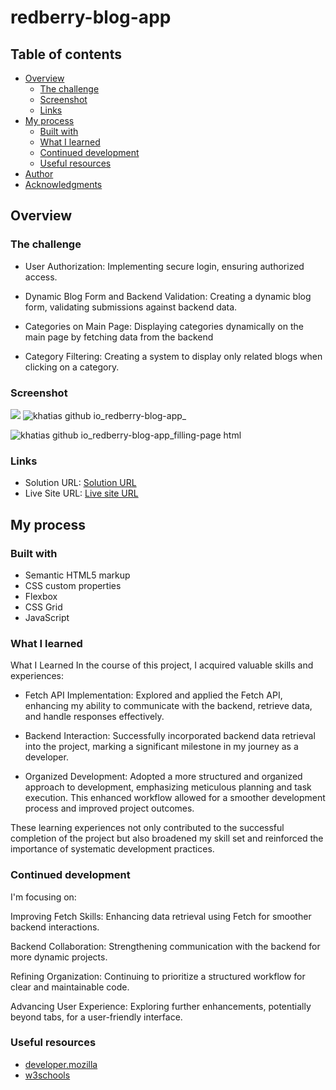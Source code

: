 # redberry-blog-app

## Table of contents

- [Overview](#overview)
  - [The challenge](#the-challenge)
  - [Screenshot](#screenshot)
  - [Links](#links)
- [My process](#my-process)
  - [Built with](#built-with)
  - [What I learned](#what-i-learned)
  - [Continued development](#continued-development)
  - [Useful resources](#useful-resources)
- [Author](#author)
- [Acknowledgments](#acknowledgments)



## Overview

### The challenge

- User  Authorization:
Implementing secure login, ensuring authorized access.

- Dynamic Blog Form and Backend Validation:
Creating a dynamic blog form, validating submissions against backend data.

- Categories on Main Page:
 Displaying categories dynamically on the main page by fetching data from the backend

- Category Filtering:
Creating a system to display only related blogs when clicking on a category.



### Screenshot




![](./screenshot.jpg)
![khatias github io_redberry-blog-app_](https://github.com/khatias/redberry-blog-app/assets/130936157/c4d63dc6-8ffc-4f20-9a1b-f3f364b9664a)


![khatias github io_redberry-blog-app_filling-page html](https://github.com/khatias/redberry-blog-app/assets/130936157/af4e81e2-8cf6-4da3-b334-9f01e6dc1f02)


### Links

- Solution URL: [Solution URL](https://github.com/khatias/redberry-blog-app)
- Live Site URL: [Live site URL](https://khatias.github.io/redberry-blog-app/index.html)

## My process

### Built with

- Semantic HTML5 markup
- CSS custom properties
- Flexbox
- CSS Grid
- JavaScript


### What I learned

What I Learned
In the course of this project, I acquired valuable skills and experiences:

- Fetch API Implementation: Explored and applied the Fetch API, enhancing my ability to communicate with the backend, retrieve data, and handle responses effectively.

- Backend Interaction: Successfully incorporated backend data retrieval into the project, marking a significant milestone in my journey as a developer.

 - Organized Development: Adopted a more structured and organized approach to development, emphasizing meticulous planning and task execution. This enhanced workflow allowed for a smoother development process and improved project outcomes.

These learning experiences not only contributed to the successful completion of the project but also broadened my skill set and reinforced the importance of systematic development practices.

### Continued development

 I'm focusing on:

Improving Fetch Skills: Enhancing data retrieval using Fetch for smoother backend interactions.

Backend Collaboration: Strengthening communication with the backend for more dynamic projects.

Refining Organization: Continuing to prioritize a structured workflow for clear and maintainable code.

Advancing User Experience: Exploring further enhancements, potentially beyond tabs, for a user-friendly interface.
### Useful resources

- [developer.mozilla](https://developer.mozilla.org/en-US/docs/Web/API/Fetch_API/Using_Fetch) 
- [w3schools](https://www.w3schools.com/howto/howto_css_login_form.asp)




